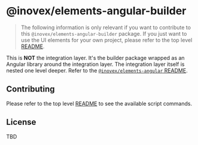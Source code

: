 # @inovex/elements-angular-builder

> The following information is only relevant if you want to contribute to this `@inovex/elements-angular-builder`
> package. If you just want to use the UI elements for your own project, please refer to the top level
> [README](../..).

This is **NOT** the integration layer. It's the builder package wrapped as an Angular library around the
integration layer. The integration layer itself is nested one level deeper. Refer to the [`@inovex/elements-angular`
README](elements).

## Contributing

Please refer to the top level [README](../..) to see the available script commands.

## License

TBD
